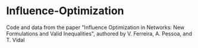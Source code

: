 # Influence-Optimization
Code and data from the paper "Influence Optimization in Networks: New Formulations and Valid Inequalities", authored by V. Ferreira, A. Pessoa, and T. Vidal
